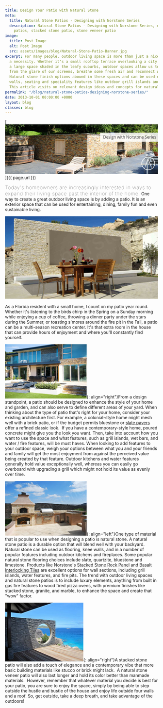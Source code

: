 ```yaml
---
title: Design Your Patio with Natural Stone
meta:
  title: Natural Stone Patios - Designing with Norstone Series
  description: Natural Stone Patios - Designing with Norstone Series, natural stone
    patios, stacked stone patio, stone veneer patio
image:
  title: Post Image
  alt: Post Image
  src: assets/images/blog/Natural-Stone-Patio-Banner.jpg
excerpt: For many people, outdoor living space is more than just a nice feature, it's
  a necessity. Whether it's a small rooftop terrace overlooking a city skyline or
  a large space shaded in the leafy suburbs, outdoor spaces allow us to look away
  from the glare of our screens, breathe some fresh air and reconnect with nature.
  Natural stone finish options abound in these spaces and can be used on flooring,
  walls, seating and speciality features like outdoor grill islands and water features.
  This article visits on relevant design ideas and concepts for natural stone patios.
permalink: "/blog/natural-stone-patios-designing-norstone-series/"
date: 2013-10-01 00:00:00 +0000
layout: blog
classes: blog
---
```



[ ![Natural Stone Patio Banner](/assets/images/blog/Natural-Stone-Patio-Banner.jpg)]({{ page.url }})

<span style="font-size:16px;font-weight:lighter;letter-spacing:1px">Today's homeowners are increasingly interested in ways to expand their living space past the interior of the home.</span> One way to create a great outdoor living space is by adding a patio. It is an exterior space that can be used for entertaining, dining, family fun and even sustainable living.

![Natural Stone Patio Cyprus](/assets/images/blog/Natural-Stone-Patio-Cyprus.jpg)

As a Florida resident with a small home, I count on my patio year round. Whether it's listening to the birds chirp in the Spring on a Sunday morning while enjoying a cup of coffee, throwing a dinner party under the stars during the Summer, or toasting s'mores around the fire pit in the Fall, a patio can be a multi-season recreation center. It's that extra room in the house that can provide hours of enjoyment and where you'll constantly find yourself.

![Contemporary Natural Stone Patio](/assets/images/blog/Contemporary-Natural-Stone-Patio.jpg){: align="right"}From a design standpoint, a patio should be designed to enhance the style of your home and garden, and can also serve to define different areas of your yard. When thinking about the type of patio that's right for your home, consider your existing architecture first. For example, a colonial-style home might mesh well with a brick patio, or if the budget permits bluestone or [slate pavers](/blog/slate-tile-norstone-classroom-series/) offer a refined classic look.  If you have a contemporary-style home, poured concrete might give you the look you want. Then, take into account how you want to use the space and what features, such as grill islands, wet bars, and water / fire features, will be must haves. When looking to add features to your outdoor space, weigh your options between what you and your friends and family will get the most enjoyment from against the perceived value being created by that feature. Outdoor kitchens and water features generally hold value exceptionally well, whereas you can easily go overboard with upgrading a grill which might not hold its value as evenly over time.

![Stone Veneer Patio Pizza Oven](/assets/images/blog/Stone-Veneer-Patio-Pizza-Oven.jpg){: align="left"}One type of material that is popular to use when designing a patio is natural stone. A natural stone patio is a durable option that will blend well with your backyard. Natural stone can be used as flooring, knee walls, and in a number of popular features including outdoor kitchens and fireplaces. Some popular natural stone flooring choices include slate, quartzite, bluestone and limestone. Products like Norstone's [Stacked Stone Rock Panel](/products/stacked-stone-cladding/) and [Basalt Interlocking Tiles](/products/modern-wall-tile/) are excellent options for wall sections, including grill islands, water features, and fire pits. The trend with outdoor living spaces and natural stone patios is to include luxury elements, anything from built in gas fire features to wood fired pizza ovens, with premium finishes like stacked stone, granite, and marble, to enhance the space and create that "wow" factor.

![Stacked Stone Patio Seychelles Swank](/assets/images/blog/Stacked-Stone-Patio---Seychelles-Swank.jpg){: align="right"}A stacked stone patio will also add a touch of elegance and a contemporary vibe that more basic building materials like stucco or brick might lack.  A natural stone veneer patio will also last longer and hold its color better than manmade materials.  However, remember that whatever material you decide is best for your patio, you are sure to enjoy the space, simply by being able to step outside the hustle and bustle of the house and enjoy life outside four walls and a roof. So, get outside, take a deep breath, and take advantage of the outdoors!
